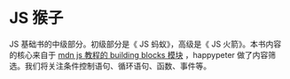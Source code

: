 # JS 猴子

JS 基础书的中级部分。初级部分是《 JS 蚂蚁》，高级是《 JS 火箭》。本书内容的核心来自于 [mdn js 教程的 building blocks 模块](https://developer.mozilla.org/en-US/docs/Learn/JavaScript/Building_blocks) ，happypeter 做了内容筛选。我们将关注条件控制语句、循环语句、函数、事件等。
